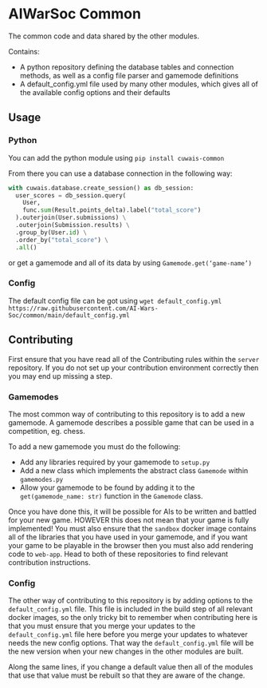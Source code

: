 # AIWarSoc Common
The common code and data shared by the other modules. 

Contains:

- A python repository defining the database tables and connection methods, as well as a config file parser and gamemode definitions
- A default_config.yml file used by many other modules, which gives all of the available config options and their defaults

## Usage

### Python

You can add the python module using `pip install cuwais-common`

From there you can use a database connection in the following way:

```python
with cuwais.database.create_session() as db_session:
  user_scores = db_session.query(
    User,
    func.sum(Result.points_delta).label("total_score")
  ).outerjoin(User.submissions) \
  .outerjoin(Submission.results) \
  .group_by(User.id) \
  .order_by("total_score") \
  .all()
```

or get a gamemode and all of its data by using `Gamemode.get(‘game-name’)`

### Config

The default config file can be got using `wget default_config.yml https://raw.githubusercontent.com/AI-Wars-Soc/common/main/default_config.yml`

## Contributing

First ensure that you have read all of the Contributing rules within the `server` repository. If you do not set up your contribution environment correctly then you may end up missing a step.

### Gamemodes

The most common way of contributing to this repository is to add a new gamemode. A gamemode describes a possible game that can be used in a competition, eg. chess.

To add a new gamemode you must do the following:

- Add any libraries required by your gamemode to `setup.py`
- Add a new class which implements the abstract class `Gamemode` within `gamemodes.py`
- Allow your gamemode to be found by adding it to the `get(gamemode_name: str)` function in the `Gamemode` class.

Once you have done this, it will be possible for AIs to be written and battled for your new game. HOWEVER this does not mean that your game is fully implemented! You must also ensure that the `sandbox` docker image contains all of the libraries that you have used in your gamemode, and if you want your game to be playable in the browser then you must also add rendering code to `web-app`. Head to both of these repositories to find relevant contribution instructions.

### Config

The other way of contributing to this repository is by adding options to the `default_config.yml` file. This file is included in the build step of all relevant docker images, so the only tricky bit to remember when contributing here is that you must ensure that you merge your updates to the `default_config.yml` file here before you merge your updates to whatever needs the new config options. That way the `default_config.yml` file will be the new version when your new changes in the other modules are built.

Along the same lines, if you change a default value then all of the modules that use that value must be rebuilt so that they are aware of the change. 